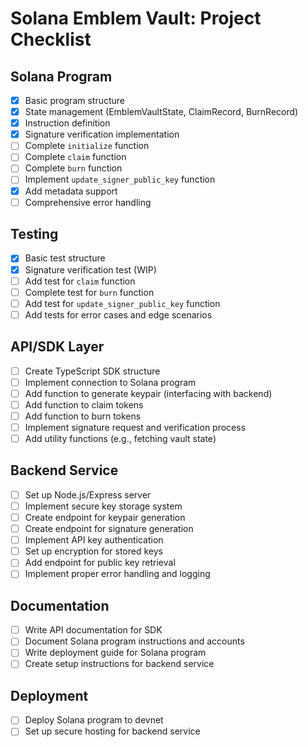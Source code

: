 # Solana Emblem Vault: Project Checklist

## Solana Program

- [x] Basic program structure
- [x] State management (EmblemVaultState, ClaimRecord, BurnRecord)
- [x] Instruction definition
- [x] Signature verification implementation
- [ ] Complete `initialize` function
- [ ] Complete `claim` function
- [ ] Complete `burn` function
- [ ] Implement `update_signer_public_key` function
- [x] Add metadata support
- [ ] Comprehensive error handling

## Testing

- [x] Basic test structure
- [x] Signature verification test (WIP)
- [ ] Add test for `claim` function
- [ ] Complete test for `burn` function
- [ ] Add test for `update_signer_public_key` function
- [ ] Add tests for error cases and edge scenarios

## API/SDK Layer

- [ ] Create TypeScript SDK structure
- [ ] Implement connection to Solana program
- [ ] Add function to generate keypair (interfacing with backend)
- [ ] Add function to claim tokens
- [ ] Add function to burn tokens
- [ ] Implement signature request and verification process
- [ ] Add utility functions (e.g., fetching vault state)

## Backend Service

- [ ] Set up Node.js/Express server
- [ ] Implement secure key storage system
- [ ] Create endpoint for keypair generation
- [ ] Create endpoint for signature generation
- [ ] Implement API key authentication
- [ ] Set up encryption for stored keys
- [ ] Add endpoint for public key retrieval
- [ ] Implement proper error handling and logging

## Documentation

- [ ] Write API documentation for SDK
- [ ] Document Solana program instructions and accounts
- [ ] Write deployment guide for Solana program
- [ ] Create setup instructions for backend service

## Deployment

- [ ] Deploy Solana program to devnet
- [ ] Set up secure hosting for backend service
